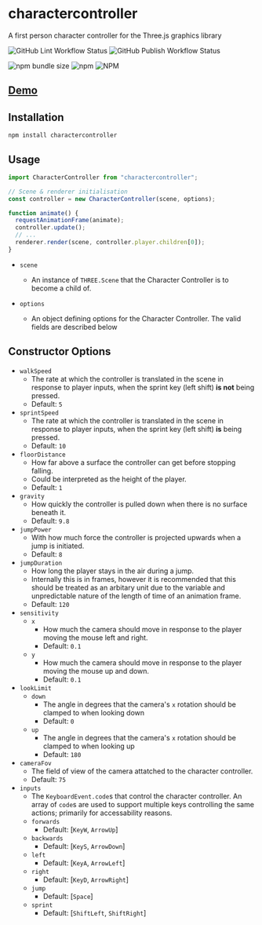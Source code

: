 # charactercontroller
A first person character controller for the Three.js graphics library

![GitHub Lint Workflow Status](https://img.shields.io/github/workflow/status/ma1ted/charactercontroller/CI?label=Lint)
![GitHub Publish Workflow Status](https://img.shields.io/github/workflow/status/ma1ted/charactercontroller/Publish?label=Publish)

![npm bundle size](https://img.shields.io/bundlephobia/minzip/charactercontroller)
![npm](https://img.shields.io/npm/v/charactercontroller)
![NPM](https://img.shields.io/npm/l/charactercontroller)

## [Demo](https://controller.malted.dev)

## Installation
`npm install charactercontroller`

## Usage
```javascript
import CharacterController from "charactercontroller";

// Scene & renderer initialisation
const controller = new CharacterController(scene, options);

function animate() {
  requestAnimationFrame(animate);
  controller.update();
  // ...
  renderer.render(scene, controller.player.children[0]);
}
```
* `scene`
  + An instance of `THREE.Scene` that the Character Controller is to become a child of.

* `options`
  + An object defining options for the Character Controller. The valid fields are described below

## Constructor Options
* `walkSpeed`
  + The rate at which the controller is translated in the scene in response to player inputs, when the sprint key (left shift) **is not** being pressed.
  + Default: `5`
* `sprintSpeed`
  + The rate at which the controller is translated in the scene in response to player inputs, when the sprint key (left shift) **is** being pressed.
  + Default: `10`
* `floorDistance`
  + How far above a surface the controller can get before stopping falling.
  + Could be interpreted as the height of the player.
  + Default: `1`
* `gravity`
  + How quickly the controller is pulled down when there is no surface beneath it.
  + Default: `9.8`
* `jumpPower`
  + With how much force the controller is projected upwards when a jump is initiated.
  + Default: `8`
* `jumpDuration`
  + How long the player stays in the air during a jump.
  + Internally this is in frames, however it is recommended that this should be treated as an arbitary unit due to the variable and unpredictable nature of the length of time of an animation frame.
  + Default: `120`
* `sensitivity`
  + `x`
    - How much the camera should move in response to the player moving the mouse left and right.
    - Default: `0.1`
  + `y`
    - How much the camera should move in response to the player moving the mouse up and down.
    - Default: `0.1`
* `lookLimit`
  + `down`
    - The angle in degrees that the camera's `x` rotation should be clamped to when looking down
    - Default: `0`
  + `up`
    - The angle in degrees that the camera's `x` rotation should be clamped to when looking up
    - Default: `180`
* `cameraFov`
  + The field of view of the camera attatched to the character controller.
  + Default: `75`
* `inputs`
  + The `KeyboardEvent.code`s that control the character controller. An array of `code`s are used to support multiple keys controlling the same actions; primarily for accessability reasons.
  + `forwards`
    - Default: [`KeyW`, `ArrowUp`]
  + `backwards`
    - Default: [`KeyS`, `ArrowDown`]
  + `left`
    - Default: [`KeyA`, `ArrowLeft`]
  + `right`
    - Default: [`KeyD`, `ArrowRight`]
  + `jump`
    - Default: [`Space`]
  + `sprint`
    - Default: [`ShiftLeft`, `ShiftRight`]